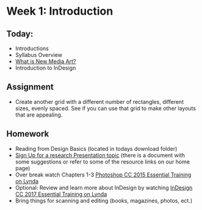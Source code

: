 # Week 1: Introduction

## Today:
- Introductions
- Syllabus Overview
- [What is New Media Art?](https://docs.google.com/presentation/d/1EHKHx8vumIrpwwL1pk0UVgQTecqyMr_A7dO-W3N3UN4/edit?usp=sharing)
- Introduction to InDesign

## Assignment
- Create another grid with a different number of rectangles, different sizes, evenly spaced. See if you can use that grid to make other layouts that are appealing.

## Homework
- Reading from Design Basics (located in todays download folder)
- [Sign Up for a research Presentation topic](https://docs.google.com/spreadsheets/d/1I5T7kbH9z3262R3UqnX7wICi2UpmBcDxdqy8LxYRAiA/edit?usp=sharing) (there is a document with some suggestions or refer to some of the resource links on our home page)
- Over break watch Chapters 1-3 [Photoshop CC 2015 Essential Training on Lynda](https://www.lynda.com/Photoshop-tutorials/Photoshop-CC-Essential-Training-2015/372339-2.html?srchtrk=index%3a3%0alinktypeid%3a2%0aq%3aphotoshop+cc%0apage%3a1%0as%3arelevance%0asa%3atrue%0aproducttypeid%3a2)
- Optional: Review and learn more about InDesign by watching [InDesign CC 2017 Essential Training on Lynda](https://www.lynda.com/InDesign-tutorials/Importing-graphics/466174/559628-4.html?srchtrk=index%3a5%0alinktypeid%3a2%0aq%3aindesign+cc%0apage%3a1%0as%3arelevance%0asa%3atrue%0aproducttypeid%3a2)
- Bring things for scanning and editing (books, magazines, photos, ect.)
